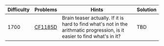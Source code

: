 | Difficulty | Problems | Hints | Solution |
| -------- | -------- | -------- | -------- |
| 1700 | [CF1185D](https://codeforces.com/problemset/problem/1185/D) | Brain teaser actually. If it is hard to find what's not in the arithmatic progression, is it easier to find what's in it? | TBD |